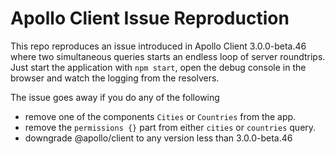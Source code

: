 # Apollo Client Issue Reproduction

This repo reproduces an issue introduced in Apollo Client 3.0.0-beta.46 where two simultaneous queries starts an endless loop of server roundtrips. Just start the application with `npm start`, open the debug console in the browser and watch the logging from the resolvers.

The issue goes away if you do any of the following
* remove one of the components `Cities` or `Countries` from the app.
* remove the `permissions {}` part from either `cities` or `countries` query.
* downgrade @apollo/client to any version less than 3.0.0-beta.46